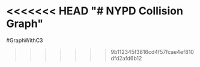 <<<<<<< HEAD
"# NYPD Collision Graph" 
=======
#GraphWithC3
>>>>>>> 9b112345f3816cd4f57fcae4ef810dfd2afd6b12

